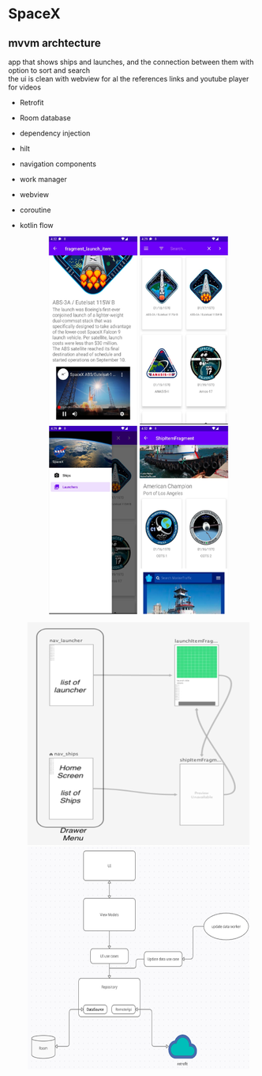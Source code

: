 # SpaceX
## mvvm archtecture
app that shows ships and launches, and the connection between them with option to sort and search <br/>
the ui is clean with webview for al the references links and youtube player for videos
* Retrofit 
* Room database 
* dependency injection <br/>
* hilt <br/>
* navigation components <br/>
* work manager <br/>
* webview <br/>
* coroutine <br/>
* kotlin flow <br/>


  <p align="center">
    <img src="https://github.com/ohadsa/SpaceX/blob/master/app/src/main/java/gini/ohadsa/spacex/spacePics/26d61377-7fe5-42b6-9713-3ed8f17a6ed3.jpg?raw=true?raw=true"  width="180" 
     height="380">
        <img src="https://github.com/ohadsa/SpaceX/blob/master/app/src/main/java/gini/ohadsa/spacex/spacePics/2d8448a3-c8c6-4b37-83a7-9274a1a51b9c.jpg?raw=true?raw=true?raw=true"  width="180" 
     height="380">
        <img src="https://github.com/ohadsa/SpaceX/blob/master/app/src/main/java/gini/ohadsa/spacex/spacePics/ab098cf4-a71b-4af5-9dee-3fd8c3fd8771.jpg?raw=true?raw=true?raw=true"  width="180" 
     height="380">
        <img src="https://github.com/ohadsa/SpaceX/blob/master/app/src/main/java/gini/ohadsa/spacex/spacePics/b84ec881-c929-47aa-89d1-5367ffa6c9ff.jpg?raw=true?raw=true?raw=true"  width="180" 
     height="380">
      </p>
      <p align="center">
        <img src="https://github.com/ohadsa/SpaceX/blob/master/app/src/main/java/gini/ohadsa/spacex/spacePics/Screen%20Shot%202022-08-01%20at%2013.35.58.png?raw=true"  width="450" 
     height="450">
        <img src="https://github.com/ohadsa/SpaceX/blob/master/app/src/main/java/gini/ohadsa/spacex/spacePics/Screen%20Shot%202022-08-01%20at%2013.33.17.png?raw=true?raw=true"  width="450" 
     height="450">
     </p>

